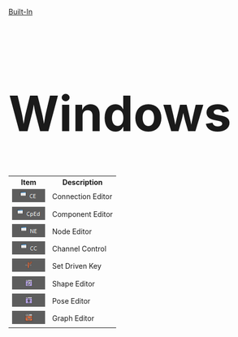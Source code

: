 [Built-In](builtIn.md)

<h1 style="font-size:10vw">Windows</h1>

<table>
  <tr>
    <th>Item</th>
    <th>Description</th>
  </tr>
  <tr>
    <td><img src = "./images/Windows/1.png"></img></td>
    <td>Connection Editor</td>
  </tr>
  <tr>
    <td><img src = "./images/Windows/2.png"></img></td>
    <td>Component Editor</td>
  </tr>
  <tr>
    <td><img src = "./images/Windows/3.png"></img></td>
    <td>Node Editor</td>
  </tr>
  <tr>
    <td><img src = "./images/Windows/4.png"></img></td>
    <td>Channel Control</td>
  </tr>
  <tr>
    <td><img src = "./images/Windows/5.png"></img></td>
    <td>Set Driven Key</td>
  </tr>
  <tr>
    <td><img src = "./images/Windows/6.png"></img></td>
    <td>Shape Editor</td>
  </tr>
  <tr>
    <td><img src = "./images/Windows/7.png"></img></td>
    <td>Pose Editor</td>
  </tr>
  <tr>
    <td><img src = "./images/Windows/8.png"></img></td>
    <td>Graph Editor</td>
  </tr>
</table>
